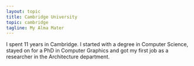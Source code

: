 ```yaml
---
layout: topic
title: Cambridge University
topic: cambridge
tagline: My Alma Mater
---
```


I spent 11 years in Cambridge. I started with a degree in Computer Science, stayed on for a PhD in Computer Graphics and got my first job as a researcher in the Architecture department.